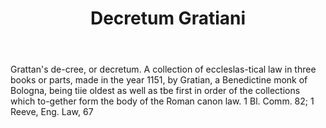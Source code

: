 ---
title: Decretum Gratiani
letter: D
permalink: "/definitions/bld-decretum-gratiani.html"
body: Grattan's de-cree, or decretum. A collection of eccleslas-tical law in three
  books or parts, made in the year 1151, by Gratian, a Benedictine monk of Bologna,
  being tiie oldest as well as tbe first in order of the collections which to-gether
  form the body of the Roman canon law. 1 Bl. Comm. 82; 1 Reeve, Eng. Law, 67
published_at: '2018-07-07'
source: Black's Law Dictionary 2nd Ed (1910)
layout: post
---